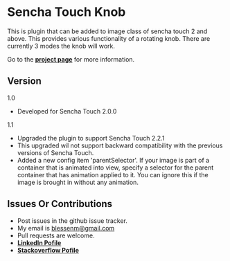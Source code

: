 Sencha Touch Knob
===================

This is plugin that can be added to image class of sencha touch 2 and above. This provides various functionality of a rotating knob. There are currently 3 modes the knob will work.

Go to the [__project page__](http://blessenm.github.com/SenchaTouchKnob/ "Sencha Touch Knob") for more information.

Version
- 
1.0

* Developed for Sencha Touch 2.0.0

1.1

* Upgraded the plugin to support Sencha Touch 2.2.1
* This upgraded wil not support backward compatibility with the previous versions of Sencha Touch.
* Added a new config item 'parentSelector'. If your image is part of a container that is animated into view, specify a selector for the parent container that has animation applied to it. You can ignore this if the image is brought in without any animation.

Issues Or Contributions
-

* Post issues in the github issue tracker.
*  My email is blessenm@gmail.com
*  Pull requests are welcome.
*  [__LinkedIn Pofile__](http://in.linkedin.com/pub/blessan-mathew/24/605/730 "LinkedIn Profie")
*  [__Stackoverflow Pofile__](http://stackoverflow.com/users/548568/blessenm "Stackoverflow Pofile")